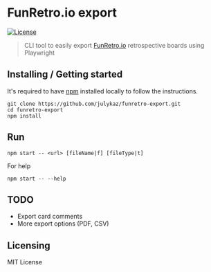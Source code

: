 # FunRetro.io export

[![License][license-badge]][license-url]

> CLI tool to easily export [FunRetro.io](https://funretro.io/) retrospective boards using Playwright

## Installing / Getting started

It's required to have [npm](https://www.npmjs.com/get-npm) installed locally to follow the instructions.

```shell
git clone https://github.com/julykaz/funretro-export.git
cd funretro-export
npm install
```

## Run

```shell
npm start -- <url> [fileName|f] [fileType|t]
```

For help
```shell
npm start -- --help
```

## TODO

- Export card comments
- More export options (PDF, CSV)

## Licensing

MIT License

[license-badge]: https://img.shields.io/github/license/robertoachar/docker-express-mongodb.svg
[license-url]: https://opensource.org/licenses/MIT
